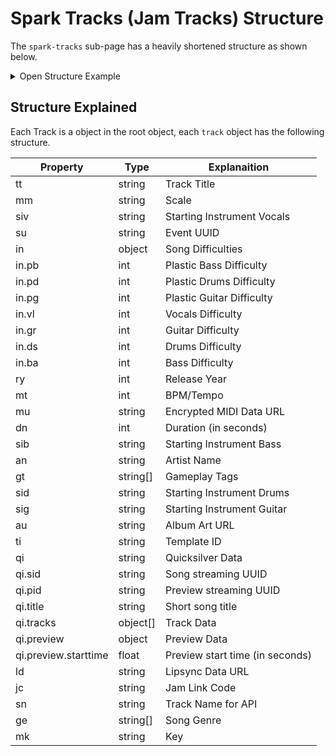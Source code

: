 # Spark Tracks (Jam Tracks) Structure

The `spark-tracks` sub-page has a heavily shortened structure as shown below.

<details>
  <summary>Open Structure Example</summary>

```json
{
  "_title": "spark-tracks",
  "_noIndex": false,
  "_activeDate": "2023-10-06T04:15:09.015Z",
  "lastModified": "2023-12-11T19:48:13.656Z",
  "_locale": "en-US",
  "_templateName": "blank",
  "butterbarnhoedown": {
    "_title": "butterbarnhoedown",
    "track": {
      "tt": "Butter Barn Hoedown",
      "mm": "Major",
      "ab": "Fortnite",
      "siv": "Vocals",
      "su": "6610181f-8c9f-46a4-82d1-b4a44bad9310",
      "in": {
        "pb": 2,
        "pd": 1,
        "vl": 4,
        "pg": 4,
        "_type": "SparkTrackIntensities",
        "gr": 4,
        "ds": 2,
        "ba": 1
      },
      "ry": 2021,
      "mt": 98,
      "_type": "SparkTrack",
      "mu": "https://cdn2.unrealengine.com/fkrvlnrmue22iamp-fa60196359dc.dat",
      "dn": 157,
      "sib": "Bass",
      "an": "Epic Games",
      "gt": ["Jam-LoopIsUnpitched-Beat"],
      "sid": "Drum",
      "sig": "Guitar",
      "au": "https://cdn2.unrealengine.com/8trfqm9nofp8xeoj-512x512-93503ff352b2.png",
      "ti": "SparksSong:sid_placeholder_02",
      "qi": "{\"sid\":\"bf582ade-70ac-4c56-be34-cb26f768c2c9\",\"pid\":\"049f79c3-8af5-4355-ba81-7d273850ad89\",\"title\":\"butterbarnhoedown\",\"tracks\":[{\"part\":\"ds\",\"channels\":[\"FL\",\"FR\"],\"vols\":[4,4]},{\"part\":\"bs\",\"channels\":[\"FL\",\"FR\"],\"vols\":[4,4]},{\"part\":\"gs\",\"channels\":[\"FL\",\"FR\"],\"vols\":[4,4]},{\"part\":\"vs\",\"channels\":[\"FL\",\"FR\"],\"vols\":[4,4]},{\"part\":\"fs\",\"channels\":[\"FL\",\"FR\"],\"vols\":[4,4]}],\"preview\":{\"starttime\":44.0816}}",
      "ld": "https://cdn2.unrealengine.com/butterbarnhoedown-dea9cb878493.lad",
      "jc": "2966-7543-4422",
      "sn": "butterbarnhoedown",
      "ge": ["Country"],
      "mk": "D"
    },
    "_noIndex": false,
    "_activeDate": "2023-10-09T18:12:20.689Z",
    "lastModified": "2023-12-05T22:07:18.035Z",
    "_locale": "en-US",
    "_templateName": "track"
  },
  "_suggestedPrefetch": []
}
```

</details>

## Structure Explained

Each Track is a object in the root object, each `track` object has the following structure.

| Property             | Type     | Explanaition                    |
| -------------------- | -------- | ------------------------------- |
| tt                   | string   | Track Title                     |
| mm                   | string   | Scale                           |
| siv                  | string   | Starting Instrument Vocals      |
| su                   | string   | Event UUID                      |
| in                   | object   | Song Difficulties               |
| in.pb                | int      | Plastic Bass Difficulty         |
| in.pd                | int      | Plastic Drums Difficulty        |
| in.pg                | int      | Plastic Guitar Difficulty       |
| in.vl                | int      | Vocals Difficulty               |
| in.gr                | int      | Guitar Difficulty               |
| in.ds                | int      | Drums Difficulty                |
| in.ba                | int      | Bass Difficulty                 |
| ry                   | int      | Release Year                    |
| mt                   | int      | BPM/Tempo                       |
| mu                   | string   | Encrypted MIDI Data URL         |
| dn                   | int      | Duration (in seconds)           |
| sib                  | string   | Starting Instrument Bass        |
| an                   | string   | Artist Name                     |
| gt                   | string[] | Gameplay Tags                   |
| sid                  | string   | Starting Instrument Drums       |
| sig                  | string   | Starting Instrument Guitar      |
| au                   | string   | Album Art URL                   |
| ti                   | string   | Template ID                     |
| qi                   | string   | Quicksilver Data                |
| qi.sid               | string   | Song streaming UUID             |
| qi.pid               | string   | Preview streaming UUID          |
| qi.title             | string   | Short song title                |
| qi.tracks            | object[] | Track Data                      |
| qi.preview           | object   | Preview Data                    |
| qi.preview.starttime | float    | Preview start time (in seconds) |
| ld                   | string   | Lipsync Data URL                |
| jc                   | string   | Jam Link Code                   |
| sn                   | string   | Track Name for API              |
| ge                   | string[] | Song Genre                      |
| mk                   | string   | Key                             |
